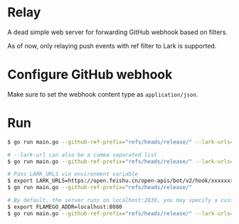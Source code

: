# Relay

A dead simple web server for forwarding GitHub webhook based on filters.

As of now, only relaying push events with ref filter to Lark is supported.

# Configure GitHub webhook

Make sure to set the webhook content type as `application/json`.

# Run

```sh
$ go run main.go --github-ref-prefix="refs/heads/release/" --lark-urls="https://open.feishu.cn/open-apis/bot/v2/hook/foo"

# --lark-url can also be a comma separated list
$ go run main.go --github-ref-prefix="refs/heads/release/" --lark-urls="https://open.feishu.cn/open-apis/bot/v2/hook/foo,https://open.feishu.cn/open-apis/bot/v2/hook/bar"

# Pass LARK_URLS via environment variable
$ export LARK_URLS=https://open.feishu.cn/open-apis/bot/v2/hook/xxxxxxxxxxxxxxxxx
$ go run main.go --github-ref-prefix="refs/heads/release/"

# By default, the server runs on localhost:2830, you may specify a custom host:port
$ export FLAMEGO_ADDR=localhost:8080
$ go run main.go --github-ref-prefix="refs/heads/release/" --lark-urls="https://open.feishu.cn/open-apis/bot/v2/hook/xxxxxxxxxxxxxxxxx"
```
